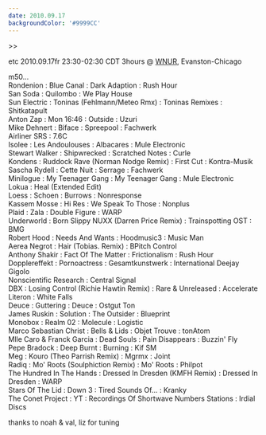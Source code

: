 ```yaml
---
date: 2010.09.17
backgroundColor: '#9999CC'
---
```


\>>

etc 2010.09.17fr 23:30-02:30 CDT 3hours @ [WNUR](http://www.wnur.org/), Evanston-Chicago  

m50...  
Rondenion : Blue Canal : Dark Adaption : Rush Hour  
San Soda : Quilombo : We Play House  
Sun Electric : Toninas (Fehlmann/Meteo Rmx) : Toninas Remixes : Shitkatapult  
Anton Zap : Mon 16:46 : Outside : Uzuri  
Mike Dehnert : Biface : Spreepool : Fachwerk  
Airliner SRS : 7.6C  
Isolee : Les Andoulouses : Albacares : Mule Electronic  
Stewart Walker : Shipwrecked : Scratched Notes : Curle  
Kondens : Ruddock Rave (Norman Nodge Remix) : First Cut : Kontra-Musik  
Sascha Rydell : Cette Nuit : Serrage : Fachwerk  
Minilogue : My Teenager Gang : My Teenager Gang : Mule Electronic  
Lokua : Heal (Extended Edit)  
Loess : Schoen : Burrows : Nonresponse  
Kassem Mosse : Hi Res : We Speak To Those : Nonplus  
Plaid : Zala : Double Figure : WARP  
Underworld : Born Slippy NUXX (Darren Price Remix) : Trainspotting OST : BMG  
Robert Hood : Needs And Wants : Hoodmusic3 : Music Man  
Aerea Negrot : Hair (Tobias. Remix) : BPitch Control  
Anthony Shakir : Fact Of The Matter : Frictionalism : Rush Hour  
Dopplereffekt : Pornoactress : Gesamtkunstwerk : International Deejay Gigolo  
Nonscientific Research : Central Signal  
DBX : Losing Control (Richie Hawtin Remix) : Rare & Unreleased : Accelerate  
Literon : White Falls  
Deuce : Guttering : Deuce : Ostgut Ton  
James Ruskin : Solution : The Outsider : Blueprint  
Monobox : Realm 02 : Molecule : Logistic  
Marco Sebastian Christ : Bells & Lids : Objet Trouve : tonAtom  
Mlle Caro & Franck Garcia : Dead Souls : Pain Disappears : Buzzin' Fly  
Pepe Bradock : Deep Burnt : Burning : Kif SM  
Meg : Kouro (Theo Parrish Remix) : Mgrmx : Joint  
Radiq : Mo' Roots (Soulphiction Remix) : Mo' Roots : Philpot  
The Hundred In The Hands : Dressed In Dresden (KMFH Remix) : Dressed In Dresden : WARP  
Stars Of The Lid : Down 3 : Tired Sounds Of... : Kranky  
The Conet Project : YT : Recordings Of Shortwave Numbers Stations : Irdial Discs  

thanks to noah & val, liz for tuning